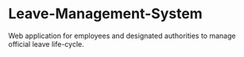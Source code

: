 # Leave-Management-System
Web application for employees and designated authorities to manage official leave life-cycle.
